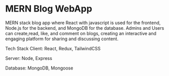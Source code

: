 
#  MERN Blog WebApp

MERN stack blog app where React with javascript is used for the frontend, Node.js for the backend, and MongoDB for the database. Admins and Users can create,read, like, and comment on blogs, creating an interactive and engaging platform for sharing and discussing content.

Tech Stack
Client: React, Redux, TailwindCSS

Server: Node, Express

Database: MongoDB, Mongoose






